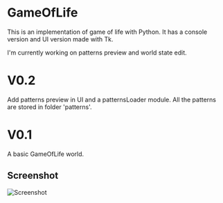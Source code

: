 # GameOfLife

This is an implementation of game of life with Python.
It has a console version and UI version made with Tk.

I'm currently working on patterns preview and world state edit.

# V0.2
Add patterns preview in UI and a patternsLoader module.
All the patterns are stored in folder 'patterns'.

# V0.1
A basic GameOfLife world.


## Screenshot
![Screenshot](https://github.com/Pleiades0428/GameOfLife/blob/master/Demo/screenshots/screenshot.png)
